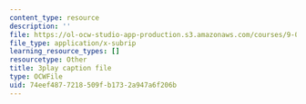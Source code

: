 ```yaml
---
content_type: resource
description: ''
file: https://ol-ocw-studio-app-production.s3.amazonaws.com/courses/9-04-sensory-systems-fall-2013/74eef4877218509fb1732a947a6f206b_qubzQvNNaLI.vtt
file_type: application/x-subrip
learning_resource_types: []
resourcetype: Other
title: 3play caption file
type: OCWFile
uid: 74eef487-7218-509f-b173-2a947a6f206b
---
```

